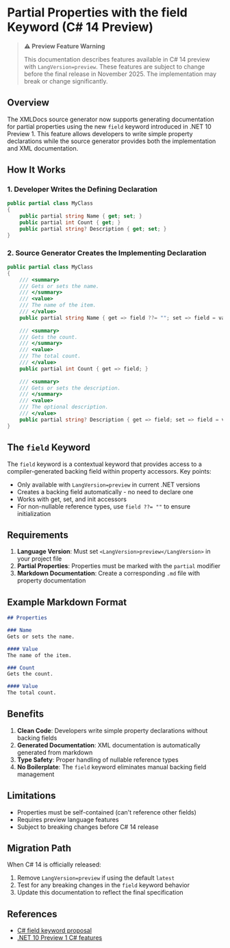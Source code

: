 # Partial Properties with the field Keyword (C# 14 Preview)

> **⚠️ Preview Feature Warning**
> 
> This documentation describes features available in C# 14 preview with `LangVersion=preview`. 
> These features are subject to change before the final release in November 2025.
> The implementation may break or change significantly.

## Overview

The XMLDocs source generator now supports generating documentation for partial properties using the new `field` keyword introduced in .NET 10 Preview 1. This feature allows developers to write simple property declarations while the source generator provides both the implementation and XML documentation.

## How It Works

### 1. Developer Writes the Defining Declaration

```csharp
public partial class MyClass
{
    public partial string Name { get; set; }
    public partial int Count { get; }
    public partial string? Description { get; set; }
}
```

### 2. Source Generator Creates the Implementing Declaration

```csharp
public partial class MyClass
{
    /// <summary>
    /// Gets or sets the name.
    /// </summary>
    /// <value>
    /// The name of the item.
    /// </value>
    public partial string Name { get => field ??= ""; set => field = value; }
    
    /// <summary>
    /// Gets the count.
    /// </summary>
    /// <value>
    /// The total count.
    /// </value>
    public partial int Count { get => field; }
    
    /// <summary>
    /// Gets or sets the description.
    /// </summary>
    /// <value>
    /// The optional description.
    /// </value>
    public partial string? Description { get => field; set => field = value; }
}
```

## The `field` Keyword

The `field` keyword is a contextual keyword that provides access to a compiler-generated backing field within property accessors. Key points:

- Only available with `LangVersion=preview` in current .NET versions
- Creates a backing field automatically - no need to declare one
- Works with get, set, and init accessors
- For non-nullable reference types, use `field ??= ""` to ensure initialization

## Requirements

1. **Language Version**: Must set `<LangVersion>preview</LangVersion>` in your project file
2. **Partial Properties**: Properties must be marked with the `partial` modifier
3. **Markdown Documentation**: Create a corresponding `.md` file with property documentation

## Example Markdown Format

```markdown
## Properties

### Name
Gets or sets the name.

#### Value
The name of the item.

### Count
Gets the count.

#### Value
The total count.
```

## Benefits

1. **Clean Code**: Developers write simple property declarations without backing fields
2. **Generated Documentation**: XML documentation is automatically generated from markdown
3. **Type Safety**: Proper handling of nullable reference types
4. **No Boilerplate**: The `field` keyword eliminates manual backing field management

## Limitations

- Properties must be self-contained (can't reference other fields)
- Requires preview language features
- Subject to breaking changes before C# 14 release

## Migration Path

When C# 14 is officially released:
1. Remove `LangVersion=preview` if using the default `latest`
2. Test for any breaking changes in the `field` keyword behavior
3. Update this documentation to reflect the final specification

## References

- [C# field keyword proposal](https://learn.microsoft.com/en-us/dotnet/csharp/language-reference/proposals/field-keyword)
- [.NET 10 Preview 1 C# features](https://github.com/dotnet/core/blob/main/release-notes/10.0/preview/preview1/csharp.md)